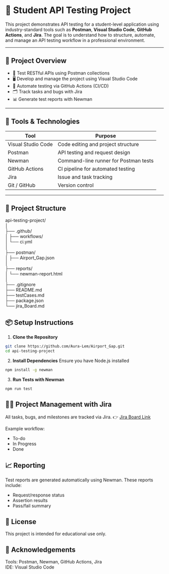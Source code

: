 # 📘 Student API Testing Project

This project demonstrates API testing for a student-level application using industry-standard tools such as **Postman**, **Visual Studio Code**, **GitHub Actions**, and **Jira**. The goal is to understand how to structure, automate, and manage an API testing workflow in a professional environment.

---

## 🚀 Project Overview

- 🧪 Test RESTful APIs using Postman collections
- 🖥️ Develop and manage the project using Visual Studio Code
- 🔁 Automate testing via GitHub Actions (CI/CD)
- 🗂️ Track tasks and bugs with Jira
- 📊 Generate test reports with Newman

---

## 🧰 Tools & Technologies

| Tool              | Purpose                                |
|-------------------|----------------------------------------|
| Visual Studio Code| Code editing and project structure     |
| Postman           | API testing and request design         |
| Newman            | Command-line runner for Postman tests  |
| GitHub Actions    | CI pipeline for automated testing      |
| Jira              | Issue and task tracking                |
| Git / GitHub      | Version control                        |

---

## 📁 Project Structure

api-testing-project/  
│  
├── .github/  
│ ├── workflows/  
│ └── ci.yml   
│  
├── postman/  
│ ├── Airport_Gap.json    
│  
├── reports/  
│ └── newman-report.html   
│  
├── .gitignore  
├── README.md  
├── testCases.md  
├── package.json   
└── jira_Board.md 


## 📦 Setup Instructions

1. **Clone the Repository**
```bash
git clone https://github.com/Aura-Lem/Airport_Gap.git
cd api-testing-project
```

2. **Install Dependencies**
Ensure you have Node.js installed

```bash
npm install -g newman
```

3. **Run Tests with Newman**
```bash
npm run test
```

## 🧑‍💼 Project Management with Jira

All tasks, bugs, and milestones are tracked via Jira.
👉 [Jira Board Link](https://apozeraite.atlassian.net/jira/software/c/projects/AG/boards/67)

Example workflow:

- To-do
- In Progress
- Done

## 📈 Reporting

Test reports are generated automatically using Newman. These reports include:

- Request/response status
- Assertion results
- Pass/fail summary

## 📃 License

This project is intended for educational use only.

## 🙏 Acknowledgements

Tools: Postman, Newman, GitHub Actions, Jira  
IDE: Visual Studio Code